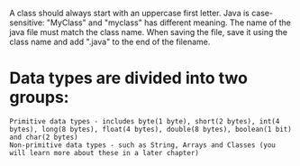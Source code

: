 A class should always start with an uppercase first letter. Java is case-sensitive: "MyClass" and "myclass" has different meaning.
The name of the java file must match the class name. When saving the file, save it using the class name and add ".java" to the end of the filename.

# Data types are divided into two groups:
    Primitive data types - includes byte(1 byte), short(2 bytes), int(4 bytes), long(8 bytes), float(4 bytes), double(8 bytes), boolean(1 bit) and char(2 bytes)
    Non-primitive data types - such as String, Arrays and Classes (you will learn more about these in a later chapter)

